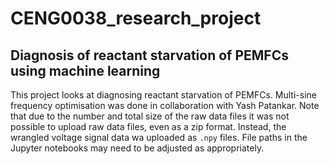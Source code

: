 # CENG0038_research_project

## Diagnosis of reactant starvation of PEMFCs using machine learning

This project looks at diagnosing reactant starvation of PEMFCs. Multi-sine frequency optimisation was done in collaboration with Yash Patankar. Note that due to the number and total size of the raw data files it was not possible to upload raw data files, even as a zip format. Instead, the wrangled voltage signal data wa uploaded as `.npy` files. File paths in the Jupyter notebooks may need to be adjusted as appropriately.
